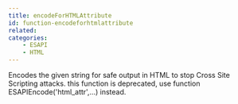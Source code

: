 ```yaml
---
title: encodeForHTMLAttribute
id: function-encodeforhtmlattribute
related:
categories:
    - ESAPI
    - HTML
---
```


Encodes the given string for safe output in HTML to stop Cross Site Scripting attacks.
		this function is deprecated, use function ESAPIEncode('html_attr',...) instead.